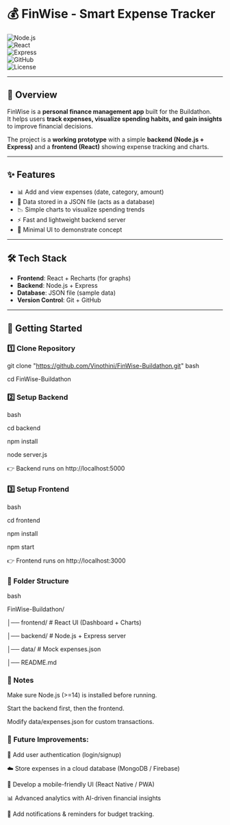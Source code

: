 # 💰 FinWise - Smart Expense Tracker  

![Node.js](https://img.shields.io/badge/Node.js-339933?style=for-the-badge&logo=nodedotjs&logoColor=white)  
![React](https://img.shields.io/badge/React-20232A?style=for-the-badge&logo=react&logoColor=61DAFB)  
![Express](https://img.shields.io/badge/Express.js-000000?style=for-the-badge&logo=express&logoColor=white)  
![GitHub](https://img.shields.io/badge/GitHub-100000?style=for-the-badge&logo=github&logoColor=white)  
![License](https://img.shields.io/badge/License-MIT-blue?style=for-the-badge)  

---

## 📌 Overview
FinWise is a **personal finance management app** built for the Buildathon.  
It helps users **track expenses, visualize spending habits, and gain insights** to improve financial decisions.

The project is a **working prototype** with a simple **backend (Node.js + Express)** and a **frontend (React)** showing expense tracking and charts.

---

## ✨ Features
- 📊 Add and view expenses (date, category, amount)
- 📂 Data stored in a JSON file (acts as a database)
- 📉 Simple charts to visualize spending trends
- ⚡ Fast and lightweight backend server
- 🎨 Minimal UI to demonstrate concept

---

## 🛠️ Tech Stack
- **Frontend**: React + Recharts (for graphs)
- **Backend**: Node.js + Express
- **Database**: JSON file (sample data)
- **Version Control**: Git + GitHub

---

## 🚀 Getting Started

### 1️⃣ Clone Repository

git clone "https://github.com/Vinothini/FinWise-Buildathon.git"
bash

cd FinWise-Buildathon

### 2️⃣ Setup Backend

bash

cd backend

npm install

node server.js

👉 Backend runs on http://localhost:5000

### 3️⃣ Setup Frontend

bash


cd frontend

npm install

npm start

👉 Frontend runs on http://localhost:3000

### 📂 Folder Structure
bash

FinWise-Buildathon/

│── frontend/                  # React UI (Dashboard + Charts)

│── backend/                   # Node.js + Express server

│── data/                      # Mock expenses.json

│── README.md

### 📌 Notes

Make sure Node.js (>=14) is installed before running.

Start the backend first, then the frontend.

Modify data/expenses.json for custom transactions.


### 🔮 Future Improvements:

🔑 Add user authentication (login/signup)

☁️ Store expenses in a cloud database (MongoDB / Firebase)

📱 Develop a mobile-friendly UI (React Native / PWA)

📊 Advanced analytics with AI-driven financial insights

🔔 Add notifications & reminders for budget tracking.

